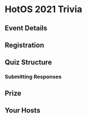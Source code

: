 # HotOS 2021 Trivia

## Event Details

## Registration

## Quiz Structure

### Submitting Responses

## Prize

## Your Hosts
